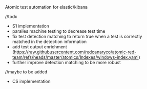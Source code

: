 Atomic test automation for elastic/kibana 


//todo

- S1 implementation 
- paralles machine testing to decrease test time
- fix test detection matching to return true when a test is correctly matched in the detection information
- add test output enrichment (https://raw.githubusercontent.com/redcanaryco/atomic-red-team/refs/heads/master/atomics/Indexes/windows-index.yaml)
- further improve detection matching to be more robust


//maybe to be added
- CS implementation
